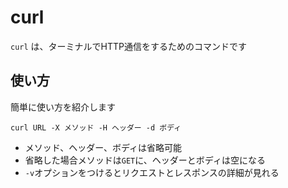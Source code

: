 # curl

`curl` は、ターミナルでHTTP通信をするためのコマンドです

## 使い方

簡単に使い方を紹介します

`curl URL -X メソッド -H ヘッダー -d ボディ`

- メソッド、ヘッダー、ボディは省略可能
- 省略した場合メソッドは`GET`に、ヘッダーとボディは空になる
- `-v`オプションをつけるとリクエストとレスポンスの詳細が見れる
